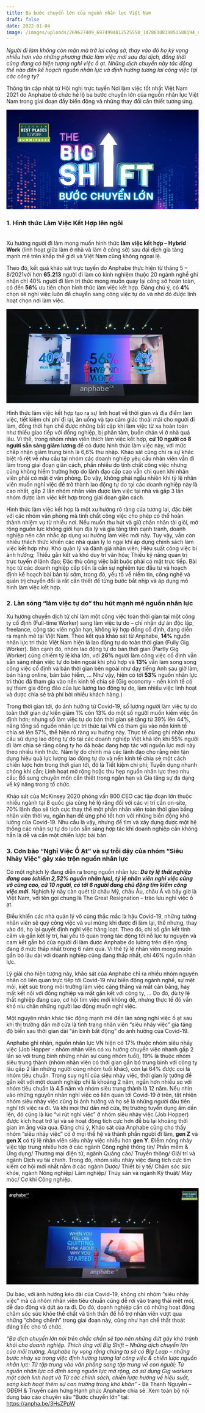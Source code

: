 ```yaml
---
title: Ba bước chuyển lớn của nguồn nhân lực Việt Nam
draft: false
date: 2022-01-04
image: /images/uploads/269627409_6974994812525550_1478630839853588194_n.jpg
---
```

*Người đi làm không còn mặn mà trở lại công sở, thay vào đó họ kỳ vọng nhiều hơn vào những phương thức làm việc mới sau đại dịch, đồng thời cũng đang có hiện tượng nghỉ việc ồ ạt. Những dịch chuyển này tác động thế nào đến kế hoạch nguồn nhân lực và định hướng tương lai công việc tại các công ty?* 

Thông tin cập nhật từ Hội nghị trực tuyến Nơi làm việc tốt nhất Việt Nam 2021 do Anphabe tổ chức hé lộ ba bước chuyển lớn của nguồn nhân lực Việt Nam trong giai đoạn đầy biến động và những thay đổi cần thiết tương ứng. 

![](/images/uploads/269627409_6974994812525550_1478630839853588194_n.jpg)



### **1. Hình thức Làm Việc Kết Hợp lên ngôi**

\
Xu hướng người đi làm mong muốn hình thức **làm việc kết hợp – Hybrid Work** (linh hoạt giữa làm ở nhà và làm ở công sở) sau đại dịch gia tăng mạnh mẽ trên khắp thế giới và Việt Nam cũng không ngoại lệ. 

Theo đó, kết quả khảo sát trực tuyến do Anphabe thực hiện từ tháng 5 – 8/2021với hơn **65.213** người đi làm có kinh nghiệm thuộc 20 ngành nghề ghi nhận chỉ 40% người đi làm tri thức mong muốn quay lại công sở hoàn toàn, có đến **56%** ưu tiên chọn hình thức làm việc kết hợp. Đáng chú ý, có **4%** chọn sẽ nghỉ việc luôn để chuyển sang công việc tự do và nhờ đó được linh hoạt chọn nơi làm việc.

![](/images/uploads/tn-.png)


Hình thức làm việc kết hợp tạo ra sự linh hoạt về thời gian và địa điểm làm việc, tiết kiệm chi phí đi lại, ăn uống và tạo cảm giác thoải mái cho người đi làm, đồng thời hạn chế được những bất cập khi làm việc từ xa hoàn toàn như thiếu giao tiếp với đồng nghiệp, bị phân tâm, buồn chán vì ở nhà quá lâu. Vì thế, trong nhóm nhân viên thích làm việc kết hợp, **cứ 10 người có 8 người sẵn sàng giảm lương** để có được hình thức làm việc này, với mức chấp nhận giảm trung bình là 6,6% thu nhập. 
Khảo sát cũng chỉ ra sự khác biệt rõ rệt về nhu cầu tại nhóm các doanh nghiệp yêu cầu nhân viên vẫn đi làm trong giai đoạn giãn cách, phần nhiều do tính chất công việc nhưng cũng không hiếm trường hợp do lãnh đạo cấp cao vẫn chỉ quen khi nhân viên phải có mặt ở văn phòng. Do vậy, không phải ngẫu nhiên khi tỷ lệ nhân viên muốn nghỉ việc để trở thành lao động tự do tại các doanh nghiệp này là cao nhất, gấp 2 lần nhóm nhân viên được làm việc tại nhà và gấp 3 lần nhóm được làm việc kết hợp trong giai đoạn giãn cách.

Hình thức làm việc kết hợp là một xu hướng rõ ràng của tương lai, đặc biệt với các nhóm văn phòng mà tính chất công việc cho phép có thể hoàn thành nhiệm vụ từ nhiều nơi. Nếu muốn thu hút và giữ chân nhân tài giỏi, mở rộng nguồn lực không giới hạn địa lý và gia tăng tính cạnh tranh, doanh nghiệp nên cân nhắc áp dụng xu hướng làm việc mới này.
Tuy vậy, vẫn còn nhiều thách thức khiến các nhà quản lý lo ngại khi áp dụng chính sách làm việc kết hợp như: Khó quản lý và đánh giá nhân viên; Hiệu suất công việc bị ảnh hưởng; Thiếu gắn kết và khó duy trì văn hóa; Thiếu kỹ năng quản trị trực tuyến ở lãnh đạo; Đặc thù công việc bắt buộc phải có mặt trực tiếp. Bài học từ các doanh nghiệp cấp tiến là cần sự nghiêm túc đầu tư và hoạch định kế hoạch bài bản từ sớm, trong đó, yếu tố về niềm tin, công nghệ và quản trị chuyển đổi là rất cần thiết để từng bước bắt nhịp và áp dụng mô hình làm việc kết hợp.

### **2. Làn sóng “làm việc tự do” thu hút mạnh mẽ nguồn nhân lực** 


Xu hướng chuyển dịch từ chỉ làm một công việc toàn thời gian tại một công ty cố định (Full-time Worker) sang làm việc tự do – chỉ nhận dự án độc lập, freelance, cộng tác viên ngắn hạn, không ký hợp đồng cố định, đang diễn ra mạnh mẽ tại Việt Nam. 
Theo kết quả khảo sát từ Anphabe, **14%** nguồn nhân lực tri thức Việt Nam hiện là lao động tự do toàn thời gian (Fully Gig Worker). Bên cạnh đó, nhóm lao động tự do bán thời gian (Partly Gig Worker) cũng chiếm tỷ lệ khá lớn, với **26%** người làm công việc cố định vẫn sẵn sàng nhận việc tự do bên ngoài khi phù hợp và **13%** vẫn làm song song công việc cố định và bán thời gian bên ngoài như dạy tiếng Anh sau giờ làm, bán hàng online, bán bảo hiểm, … Như vậy, hiện có tới **53%** nguồn nhân lực tri thức đã tham gia vào nền kinh tế chia sẻ (Gig economy - nền kinh tế có sự tham gia đông đảo của lực lương lao động tự do, làm nhiều việc linh hoạt và được chia sẻ trả phí bởi nhiều khách hàng.)


Trong thời gian tới, do ảnh hưởng từ Covid-19, số lượng người làm việc tự do toàn thời gian dự kiến giảm 1% còn 13% do một số người muốn kiếm việc ổn định hơn; nhưng số làm việc tự do bán thời gian sẽ tăng từ 39% lên 44%, nâng tổng số nguồn nhân lực tri thức tại VN có tham gia vào nền kinh tế chia sẻ lên 57%, thể hiện rõ ràng xu hướng này.
Thực tế cũng ghi nhận nhu cầu sử dụng lao động tự do tại các doanh nghiệp Việt khá lớn khi 55% người đi làm chia sẻ rằng công ty họ đã hoặc đang hợp tác với nguồn lực mới này theo nhiều hình thức. Năm lý do chính mà các lãnh đạo cho rằng nên tận dụng hiệu quả lực lượng lao động tự do và nền kinh tế chia sẻ một cách chiến lược hơn trong thời gian tới, đó là Tiết kiệm chi phí; Tuyển dụng nhanh chóng khi cần; Linh hoạt mở rộng hoặc thu hẹp nguồn nhân lực theo nhu cầu; Bổ sung chuyên môn cần thiết trong ngắn hạn và Gia tăng sự đa dạng về kỹ năng trong tổ chức.


Khảo sát của McKinsey 2020 phỏng vấn 800 CEO các tập đoàn lớn thuộc nhiều ngành tại 8 quốc gia cũng hé lộ rằng đối với các vị trí cần on-site, 70% lãnh đạo sẽ tích cực thay thế một phần nhân viên toàn thời gian bằng nhân viên thời vụ, ngắn hạn để ứng phó tốt hơn với những biến động khó lường của Covid-19.
Nhu cầu là vậy, nhưng để tìm và xây dựng được một hệ thống các nhân sự tự do luôn sẵn sàng hợp tác khi doanh nghiệp cần không hẳn là dễ và cần một chiến lược bài bản.

### **3. Cơn bão “Nghỉ Việc Ồ Ạt” và sự trỗi dậy của nhóm “Siêu Nhảy Việc” gây xáo trộn nguồn nhân lực** 


Có một nghịch lý đang diễn ra trong nguồn nhân lực: ***Dù tỷ lệ thất nghiệp đang cao (chiếm 2,52% nguồn nhân lực), tỷ lệ nhân viên nghỉ việc cũng vô cùng cao, cứ 10 người, có tới 6 người đang chủ động tìm kiếm công việc mới.*** Nghịch lý này càn quét từ châu Mỹ, châu Âu, châu Á và bây giờ là Việt Nam, với tên gọi chung là The Great Resignation – trào lưu nghỉ việc ồ ạt.


Điều khiến các nhà quản lý vô cùng thắc mắc là hậu Covid-19, những tưởng nhân viên sẽ quý công việc và vui mừng khi được đi làm lại, thế nhưng, thay vào đó, họ lại quyết định nghỉ việc hàng loạt. Theo đó, chỉ số gắn kết tình cảm và gắn kết lý trí, hai yếu tố quan trọng tác động tới nỗ lực tự nguyện và cam kết gắn bó của người đi làm được Anphabe đo lường trên diện rộng đang ở mức thấp nhất trong 6 năm qua. Vì thế tỷ lệ nhân viên mong muốn gắn bó lâu dài với doanh nghiệp cũng đang thấp nhất, chỉ 46% nguồn nhân lực. 


Lý giải cho hiện tượng này, khảo sát của Anphabe chỉ ra nhiều nhóm nguyên nhân có liên quan trực tiếp tới Covid-19 như biến động ngành nghề, sự mệt mỏi, kiệt sức trong môi trường làm việc căng thẳng và mất cân bằng, hay mất kết nối với đồng nghiệp và mất gắn kết với công ty, ... Do đó, dù tỷ lệ thất nghiệp đang cao, cơ hội tìm việc mới không dễ, nhưng thực tế đó vẫn khó níu chân những người lao động muốn nghỉ việc. 


Một nguyên nhân khác tác động mạnh mẽ đến làn sóng nghỉ việc ồ ạt sau khi thị trường dần mở cửa là tình trạng nhân viên “siêu nhảy việc” gia tăng độ biến sau thời gian dài “án binh bất động” do ảnh hưởng của Covid-19. 

Anphabe ghi nhận, nguồn nhân lực VN hiện có 17% thuộc nhóm siêu nhảy việc (Job Hopper - nhóm nhân viên có xu hướng chuyển việc nhanh gấp 2 lần so với trung bình những nhân sự cùng nhóm tuổi), 19% là thuộc nhóm siêu trung thành (nhóm nhân viên có thời gian gắn bó trung bình với công ty lâu gấp 2 lần những người cùng nhóm tuổi khác), còn lại 64% được coi là nhóm tiêu chuẩn. Trong suy nghĩ của siêu nhảy việc, thời gian lý tưởng để gắn kết với một doanh nghiệp chỉ là khoảng 2 năm, ngắn hơn nhiều so với nhóm tiêu chuẩn là 4.5 năm và nhóm siêu trung thành là 12 năm.
Nếu nhìn vào những nguyên nhân nghỉ việc có liên quan tới Covid-19 ở trên, tất nhiên nhóm siêu nhảy việc cũng bị ảnh hưởng và họ sẽ là những người đầu tiên nghĩ tới việc ra đi. Và khi mọi thứ dần mở cửa, thị trường tuyển dụng ấm dần lên, đó cũng là lúc “vi rút nghỉ việc” ở nhóm siêu nhảy việc (Job Hopper) được kích hoạt trở lại và sẽ hoạt động tích cực hơn để bù lại khoảng thời gian im ắng vừa qua.
Đáng chú ý, Khảo sát của Anphabe cũng cho thấy nhóm “siêu nhảy việc” có ở mọi thế hệ và thành phần người đi làm, **gen Z** và **gen X** có tỷ lệ nhân viên siêu nhảy việc nhiều hơn **gen Y**. Điểm nóng nhảy việc tập trung nhiều hơn ở các ngành Công nghệ thông tin/ Phần mềm & Ứng dụng/ Thương mại điện tử, ngành Quảng cáo/ Truyền thông/ Giải trí và ngành Dịch vụ tài chính. Trong đó, nhóm siêu nhảy việc đang tích cực tìm kiếm cơ hội mới nhất nằm ở các ngành Dược/ Thiết bị y tế/ Chăm sóc sức khỏe, ngành Nông nghiệp/ Lâm nghiệp/ Thủy sản và ngành Kỹ thuật/ Máy móc/ Cơ khí Công nghiệp.

![](/images/uploads/tn-2-.jpg)


Dự báo, với ảnh hưởng kéo dài của Covid-19, không chỉ nhóm “siêu nhảy việc” mà cả nhóm nhân viên tiêu chuẩn cũng dễ rơi vào trạng thái mệt mỏi, dễ dao động và dứt áo ra đi. Do đó, doanh nghiệp cần có những hoạt động chăm sóc sức khỏe thể chất và tinh thần để hỗ trợ nhân viên vượt qua những “chông chênh” trong giai đoạn này, cũng như hạn chế thất thoát đáng tiếc cho tổ chức. 


*“Ba dịch chuyển lớn nói trên chắc chắn sẽ tạo nên những đứt gãy khó tránh khỏi cho doanh nghiệp. Thích ứng với Big Shift – Những dịch chuyển lớn của môi trường, Anphabe hy vọng rằng chúng ta sẽ có Big Leap – những bước nhảy xa trong việc định hướng tương lai công việc & chiến lược nguồn nhân lực: Từ tập trung vào văn phòng sang tập trung về con người; Từ nguồn nhân lực cố định sang nguồn lực mở rộng, có sử dụng Gig workers một cách linh hoạt và Từ các chính sách, chiến lược hướng về hiệu suất, sang kích hoạt thêm sự can trường trong khó khăn”* - Bà Thanh Nguyễn – GĐĐH & Truyền cảm hứng Hạnh phúc Anphabe chia sẻ.
Xem toàn bộ nội dung báo cáo chuyên sâu “Bước chuyển lớn” tại: https://anpha.be/3HsZPpW